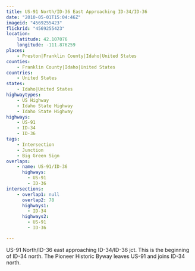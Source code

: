```yaml
---
title: US-91 North/ID-36 East Approaching ID-34/ID-36
date: "2010-05-01T15:04:46Z"
imageid: "4569255423"
flickrid: "4569255423"
location:
    latitude: 42.107076
    longitude: -111.876259
places:
    - Preston|Franklin County|Idaho|United States
counties:
    - Franklin County|Idaho|United States
countries:
    - United States
states:
    - Idaho|United States
highwaytypes:
    - US Highway
    - Idaho State Highway
    - Idaho State Highway
highways:
    - US-91
    - ID-34
    - ID-36
tags:
    - Intersection
    - Junction
    - Big Green Sign
overlaps:
    - name: US-91/ID-36
      highways:
        - US-91
        - ID-36
intersections:
    - overlap1: null
      overlap2: 78
      highways1:
        - ID-34
      highways2:
        - US-91
        - ID-36

---
```

US-91 North/ID-36 east approaching ID-34/ID-36 jct.  This is the beginning of ID-34 north.  The Pioneer Historic Byway leaves US-91 and joins ID-34 north.